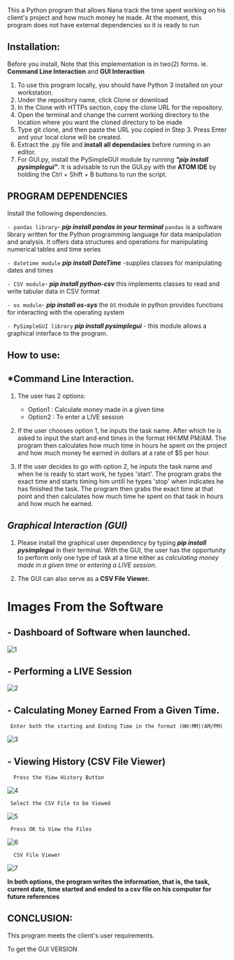 This a Python program that allows Nana track the time spent working on his client's project and how much money he made. At the moment, this program does not have external dependencies so it is ready to run

## Installation:
   Before you install, Note that this implementation is in two(2) forms. ie. **Command Line Interaction** and **GUI Interaction**
   
1. To use this program locally, you should have Python 3 installed on your workstation.
2. Under the repository name, click Clone or download
3. In the Clone with HTTPs section, copy the clone URL for the repository.
4. Open the terminal and change the current working directory to the location where you want the cloned directory to be made
5. Type git clone, and then paste the URL you copied in Step 3. Press Enter and your local clone will be created.
6. Extract the .py file and **install all dependacies** before running in an editor. 
7. For GUI.py, install the PySimpleGUI module by running ***"pip install pysimplegui"***. It is advisable to run the GUI.py with the **ATOM IDE** by holding the Ctrl + Shift + B buttons to run the script. 

   
  ## PROGRAM DEPENDENCIES
Install the following dependencies. 

`- pandas library`- ***pip install pandas in your terminal*** `pandas` is a software library written for the Python programming language for data manipulation and analysis. It offers data structures and operations for manipulating numerical tables and time series

`- datetime module` ***pip install DateTime*** -supplies classes for manipulating dates and times

`- CSV module`- ***pip install python-csv*** this implements classes to read and write tabular data in CSV format

`- os module`- ***pip install os-sys*** the `OS` module in python provides functions for interacting with the operating system

`- PySimpleGUI library` ***pip install pysimplegui*** - this module allows a graphical interface to the program. 

## How to use:
## *Command Line Interaction.
  1. The user has 2 options:
      - Option1 : Calculate money made in a given time
      - Option2 : To enter a LIVE session
  2. If the user chooses option 1, he inputs the task name. After which he is asked to input the start and end times in the format HH:MM PM/AM. The program then calculates how much time in hours he spent on the project and how much money he earned in dollars at a rate of $5 per hour.
 
  3. If the user decides to go with option 2, he inputs the task name and when he is ready to start work, he types 'start'. The program grabs the exact time and starts timing him untill he types 'stop' when indicates he has finished the task. The program then grabs the exact time at that point and then calculates how much time he spent on that task in hours and how much he earned.
  
  
  ## *Graphical Interaction (GUI)*
  1. Please install the graphical user dependency by typing ***pip install pysimplegui*** in their terminal. 
  With the GUI, the user has the opportunity to perform only one type of task at a time either as *calculating money made in a given time* or *entering a LIVE session*.
  
  2. The GUI can also serve as a **CSV File Viewer.** 
  
  
  # Images From the Software 
  
  ## - Dashboard of Software when launched. 
  ![1](https://user-images.githubusercontent.com/48289239/89139571-9a2be000-d52e-11ea-8e9c-de3ee80730f5.png)
  
  
  ## - Performing a LIVE Session 
  ![2](https://user-images.githubusercontent.com/48289239/89139618-d19a8c80-d52e-11ea-934e-d675f8adbc7b.png)
  
  ## - Calculating Money Earned From a Given Time. 
     Enter both the starting and Ending Time in the format (HH:MM)(AM/PM)
  ![3](https://user-images.githubusercontent.com/48289239/89139625-d8290400-d52e-11ea-828a-c61bfcdddc56.png)
  
  
  ## - Viewing History (CSV File Viewer)
  
      Press the View History Button
  ![4](https://user-images.githubusercontent.com/48289239/89139634-dd864e80-d52e-11ea-98cf-2857985b0b06.png)
  
     Select the CSV File to be Viewed
  ![5](https://user-images.githubusercontent.com/48289239/89139637-de1ee500-d52e-11ea-8338-09a0b3bef7f2.png)
  
     Press OK to View the Files
  ![6](https://user-images.githubusercontent.com/48289239/89139640-e0813f00-d52e-11ea-9119-7d2d7413334d.png)
  
      CSV File Viewer
  ![7](https://user-images.githubusercontent.com/48289239/89141310-c5fd9480-d533-11ea-9499-b259065cebea.png)

  
  
**In both options, the program writes the information, that is, the task, current date, time started and ended to a csv file on his computer for future references**
   
## CONCLUSION:
 
This program meets the client's user requirements.

To get the GUI VERSION 
